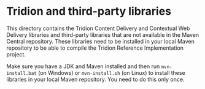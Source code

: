 # Tridion and third-party libraries

This directory contains the Tridion Content Delivery and Contextual Web Delivery libraries and third-party libraries
that are not available in the Maven Central repository. These libraries need to be installed in your local Maven
repository to be able to compile the Tridion Reference Implementation project.

Make sure you have a JDK and Maven installed and then run `mvn-install.bat` (on Windows) or `mvn-install.sh` (on Linux)
to install these libraries in your local Maven repository. You need to do this only once.
